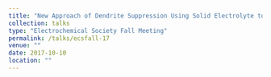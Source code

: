 ```yaml
---
title: "New Approach of Dendrite Suppression Using Solid Electrolyte to Enable Li Metal Anodes"
collection: talks
type: "Electrochemical Society Fall Meeting"
permalink: /talks/ecsfall-17
venue: ""
date: 2017-10-10
location: ""
---
```


